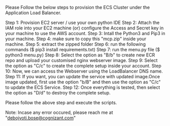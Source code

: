 Please Follow the below steps to provision the ECS Cluster under the Application Load Balancer.

Step 1: Provision EC2 server / use your own python IDE
Step 2: Attach the IAM role into your EC2 machine (or) configure the Access and Secret key in your machine to use the AWS account.
Step 3: Intall the Python3 and Pip3 in your machine.
Step 4: make sure to copy this "mcp.zip" inside your machine.
Step 5: extract the zipped folder
Step 6: run the following commands ($ pip3 install requirements.txt)
Step 7: run the menu.py file ($ python3 menu.py)
Step 8: Select the option as "B/b" to create new ECR repo and upload your customised nginx webserver image.
Step 9: Select the option as "C/c" to create the complete setup inside your account.
Step 10: Now, we can access the Webserver using the LoadBalancer DNS name.
Step 11: If you want, you can update the service with updated image.Once image updated, first use the option "b/B" and then use the option as "C/c" to update the ECS Service.
Step 12: Once everything is tested, then select the option as "D/d" to destroy the complete setup.

Please follow the above step and execute the scripts.

Note: Incase any error occured, please reach me at "debojyoti.bose@cognizant.com"
